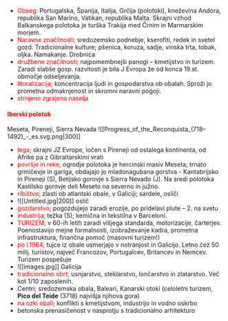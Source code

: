 - <font color="#ff0000">Obseg:</font> Portugalska, Španija, Italija, Grčija (polotoki), kneževina Andora, republika San Marino, Vatikan, republika Malta. Skrajni vzhod Balkanskega polotoka je turška Trakija med Črnim in Marmarskim morjem.
- <font color="#ff0000">Naravne značilnosti;</font> sredozemsko podnebje, kserofiti, redek in svetel gozd. Tradicionalne kulture; pšenica, koruza, sadje, vinska trta, tobak, oljka. Namakanje. Drobnica
- <font color="#ff0000">družbene značilnosti;</font> najpomembnejši panogi – kmetijstvo in turizem. Zaradi slabše gosp. razvitosti je bila J Evropa že od konca 19.st. območje odseljevanja.
- <font color="#ff0000">litoralizacija;</font> koncentracija ljudi in gospodarstva ob obalah. Sproži jo prometna odmaknjenost in skromni naravni pogoji.
- <font color="#ff0000">strnjeno zgrajena naselja</font>
#### <font color="#ff0000">Iberski polotok</font>
Meseta, Pireneji, Sierra Nevada
![[Progress_of_the_Reconquista_(718–1492)_-_es.svg.png|300]]
- <font color="#ff0000">lega;</font> skrajni JZ Evrope, ločen s Pireneji od ostalega kontinenta, od Afrike pa z Gibraltarskimi vrati
- <font color="#ff0000">površje in reke;</font> ogrodje polotoka je hercinski masiv Meseta; trnato grmičevje in gariga, obdajajo jo mladonagubana gorstva - Kantabrijsko in Pireneji (S), Betijsko gorovje s Sierra Nevado (J). Na sredi polotoka Kastilsko gorovje deli Meseto na severno in južno.
- <font color="#ff0000">ribištvo; </font>zlasti ob atlantski obale, v Galiciji; sardele, osliči
- ![[Untitled.jpg|200]] oslič
- <font color="#ff0000">gozdarstvo; </font>pogozdujejo zaradi erozije, po pridelavi plute – 2. na svetu
- <font color="#ff0000">industrija;</font> težka (S); kemična in tekstilna v Barceloni.
- <font color="#ff0000">TURIZEM; </font>v 60-ih letih zaradi višjega standarda, motorizacije, čarterjev. Poenostavijo mejne formalnosti, izobraževanje kadra, prometna infrastruktura, finančna pomoč (masovni turizem!)
- <font color="#ff0000">po l.1984;</font> tujce iz obale usmerjajo v notranjost in Galicijo. Letno čez 50 milij. turistov, največ Francozov, Portugalcev, Britancev in Nemcev. Turizem pospešuje
- ![[images.jpg]] Galicija
- <font color="#ff0000">tradicionalno obrt;</font> usnjarstvo, steklarstvo, lončarstvo in zlatarstvo. Več kot 1/10 zaposlenih. 
- Centri; sredozemska obala, Baleari, Kanarski otoki (celoletni turizem, **Pico del Teide** (3718) najvišja njihova gora)
- <font color="#ff0000">na ozki obali;</font> konflikti s kmetijstvom, industrijo in vodno oskrbo
- betonska prenasičenost v nasprotju s tradicionalno arhitekturo